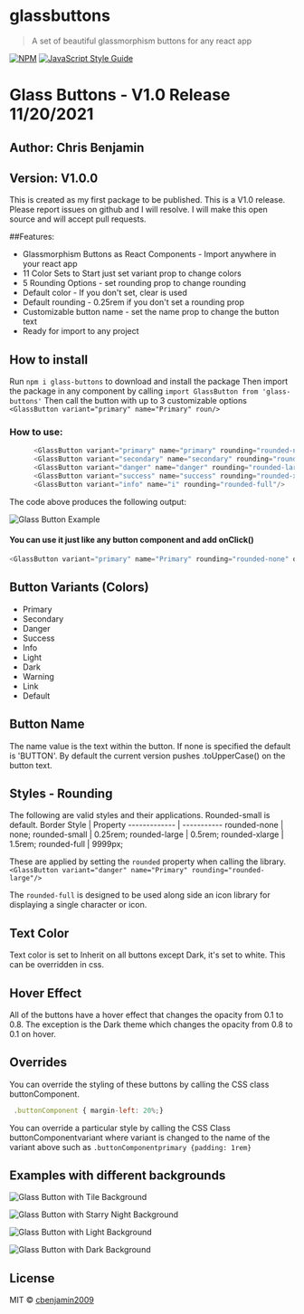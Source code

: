 # glassbuttons

> A set of beautiful glassmorphism buttons for any react app

[![NPM](https://img.shields.io/npm/v/glass-buttons.svg)](https://www.npmjs.com/package/glass-buttons) [![JavaScript Style Guide](https://img.shields.io/badge/code_style-standard-brightgreen.svg)](https://standardjs.com)

# Glass Buttons - V1.0 Release 11/20/2021

## Author: **Chris Benjamin**

## Version: **V1.0.0**

This is created as my first package to be published. This is a V1.0 release. Please report issues on github and I will resolve. I will make this open source and will accept pull requests. 


##Features: 
- Glassmorphism Buttons as React Components - Import anywhere in your react app 
- 11 Color Sets to Start just set variant prop to change colors
- 5 Rounding Options - set rounding prop to change rounding 
- Default color - If you don't set, clear is used 
- Default rounding - 0.25rem if you don't set a rounding prop
- Customizable button name - set the name prop to change the button text
- Ready for import to any project

## How to install
Run `npm i glass-buttons` to download and install the package
Then import the package in any component by calling `import GlassButton from 'glass-buttons'`
Then call the button with up to 3 customizable options `<GlassButton variant="primary" name="Primary" roun/>`


### How to use: 
```javascript
      <GlassButton variant="primary" name="primary" rounding="rounded-none"/> 
      <GlassButton variant="secondary" name="secondary" rounding="rounded-small"/>
      <GlassButton variant="danger" name="danger" rounding="rounded-large"/> 
      <GlassButton variant="success" name="success" rounding="rounded-xlarge"/> 
      <GlassButton variant="info" name="i" rounding="rounded-full"/> 
```
The code above produces the following output: 

![Glass Button Example](https://i.ibb.co/CmSwMTM/Glass-Buttons-Example-Tile-Background.png "Example Buttons")

#### You can use it just like any button component and add onClick()
```javascript
<GlassButton variant="primary" name="Primary" rounding="rounded-none" onClick={handleClick}/> 
```

## Button Variants (Colors)
- Primary
- Secondary
- Danger
- Success
- Info
- Light
- Dark
- Warning
- Link
- Default

## Button Name
The name value is the text within the button. If none is specified the default is 'BUTTON'. By default the current version pushes .toUpperCase() on the button text. 

## Styles - Rounding
The following are valid styles and their applications. Rounded-small is default. 
Border Style    |   Property
-------------   |   -----------
rounded-none    |   none;
rounded-small   |   0.25rem;
rounded-large   |   0.5rem;
rounded-xlarge  |   1.5rem;
rounded-full    |   9999px;

These are applied by setting the `rounded` property when calling the library. `<GlassButton variant="danger" name="Primary" rounding="rounded-large"/> `

The `rounded-full` is designed to be used along side an icon library for displaying a single character or icon. 

## Text Color
Text color is set to Inherit on all buttons except Dark, it's set to white. This can be overridden in css. 

## Hover Effect
All of the buttons have a hover effect that changes the opacity from 0.1 to 0.8. The exception is the Dark theme which changes the opacity from 0.8 to 0.1 on hover. 

## Overrides
You can override the styling of these buttons by calling the CSS class buttonComponent. 
```javascript
 .buttonComponent { margin-left: 20%;} 
 ```

You can override a particular style by calling the CSS Class buttonComponentvariant where variant is changed to the name of the variant above such as ```.buttonComponentprimary {padding: 1rem} ```


## Examples with different backgrounds 
![Glass Button with Tile Background](https://i.ibb.co/1RCmS64/Glass-Buttons-Example-Tile-Background.png "Tile Background")

![Glass Button with Starry Night Background](https://i.ibb.co/kMQwVf1/Glass-Buttons-Example-Stars-Background.png "Starry Night Background")

![Glass Button with Light Background](https://i.ibb.co/rf3TSRC/Glass-Buttons-Example-Light-Background.png "Light Background")

![Glass Button with Dark Background](https://i.ibb.co/L84nMPc/Glass-Buttons-Example-Dark-Background.png "Dark Background")


## License

MIT © [cbenjamin2009](https://github.com/cbenjamin2009)

